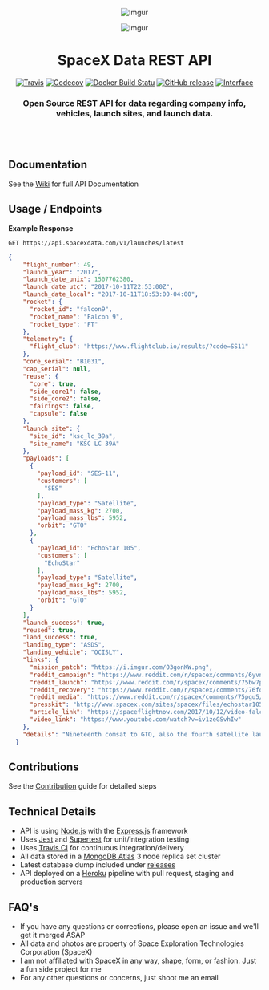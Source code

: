 <div align="center">

![Imgur](http://i.imgur.com/eL73Iit.png)

![Imgur](https://i.imgur.com/HOh86Ex.jpg)

# SpaceX Data REST API

[![Travis](https://img.shields.io/travis/r-spacex/SpaceX-API.svg?style=flat-square)](https://travis-ci.org/r-spacex/SpaceX-API)
[![Codecov](https://img.shields.io/codecov/c/github/r-spacex/SpaceX-API.svg?style=flat-square)](https://codecov.io/gh/r-spacex/SpaceX-API)
[![Docker Build Statu](https://img.shields.io/docker/build/jakewmeyer/spacex-api.svg?style=flat-square)](https://hub.docker.com/r/jakewmeyer/spacex-api/)
[![GitHub release](https://img.shields.io/github/release/r-spacex/SpaceX-API.svg?style=flat-square)]()
[![Interface](https://img.shields.io/badge/interface-REST-brightgreen.svg?style=flat-square)]()

### Open Source REST API for data regarding company info, vehicles, launch sites, and launch data.
<br></br>

</div>

## Documentation
See the [Wiki](https://github.com/r-spacex/SpaceX-API/wiki) for full API Documentation

## Usage / Endpoints

**Example Response**

```http
GET https://api.spacexdata.com/v1/launches/latest
```

```json
{
    "flight_number": 49,
    "launch_year": "2017",
    "launch_date_unix": 1507762380,
    "launch_date_utc": "2017-10-11T22:53:00Z",
    "launch_date_local": "2017-10-11T18:53:00-04:00",
    "rocket": {
      "rocket_id": "falcon9",
      "rocket_name": "Falcon 9",
      "rocket_type": "FT"
    },
    "telemetry": {
      "flight_club": "https://www.flightclub.io/results/?code=SS11"
    },
    "core_serial": "B1031",
    "cap_serial": null,
    "reuse": {
      "core": true,
      "side_core1": false,
      "side_core2": false,
      "fairings": false,
      "capsule": false
    },
    "launch_site": {
      "site_id": "ksc_lc_39a",
      "site_name": "KSC LC 39A"
    },
    "payloads": [
      {
        "payload_id": "SES-11",
        "customers": [
          "SES"
        ],
        "payload_type": "Satellite",
        "payload_mass_kg": 2700,
        "payload_mass_lbs": 5952,
        "orbit": "GTO"
      },
      {
        "payload_id": "EchoStar 105",
        "customers": [
          "EchoStar"
        ],
        "payload_type": "Satellite",
        "payload_mass_kg": 2700,
        "payload_mass_lbs": 5952,
        "orbit": "GTO"
      }
    ],
    "launch_success": true,
    "reused": true,
    "land_success": true,
    "landing_type": "ASDS",
    "landing_vehicle": "OCISLY",
    "links": {
      "mission_patch": "https://i.imgur.com/03gonKW.png",
      "reddit_campaign": "https://www.reddit.com/r/spacex/comments/6yvn64/ses11echostar_105_launch_campaign_thread/",
      "reddit_launch": "https://www.reddit.com/r/spacex/comments/75bw7p/ses11echostar105_official_launch_discussions/",
      "reddit_recovery": "https://www.reddit.com/r/spacex/comments/76fqz1/b10312_recovery_thread/",
      "reddit_media": "https://www.reddit.com/r/spacex/comments/75pgu5/rspacex_ses11_media_thread_videos_images_gifs/",
      "presskit": "http://www.spacex.com/sites/spacex/files/echostar105ses11presskit.pdf",
      "article_link": "https://spaceflightnow.com/2017/10/12/video-falcon-9-rocket-lifts-off-with-joint-satellite-for-ses-echostar/",
      "video_link": "https://www.youtube.com/watch?v=iv1zeGSvhIw"
    },
    "details": "Nineteenth comsat to GTO, also the fourth satellite launched for SES and second for Echostar. Third time a first stage booster will be reused."
  }
  ```

## Contributions
See the [Contribution](https://github.com/r-spacex/SpaceX-API/blob/master/CONTRIBUTING.md) guide for detailed steps

## Technical Details
* API is using [Node.js](https://nodejs.org/en/) with the [Express.js](https://expressjs.com/) framework
* Uses [Jest](https://facebook.github.io/jest/) and [Supertest](https://github.com/visionmedia/supertest) for unit/integration testing
* Uses [Travis CI](https://travis-ci.org/) for continuous integration/delivery
* All data stored in a [MongoDB Atlas](https://www.mongodb.com/cloud/atlas) 3 node replica set cluster
* Latest database dump included under [releases](https://github.com/r-spacex/SpaceX-API/releases)
* API deployed on a [Heroku](https://www.heroku.com/) pipeline with pull request, staging and production servers

## FAQ's
* If you have any questions or corrections, please open an issue and we'll get it merged ASAP
* All data and photos are property of Space Exploration Technologies Corporation (SpaceX)
* I am not affiliated with SpaceX in any way, shape, form, or fashion. Just a fun side project for me
* For any other questions or concerns, just shoot me an email
